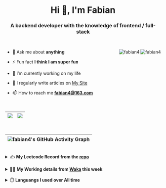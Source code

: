 <h1 align="center">Hi 👋, I'm Fabian</h1>
<h3 align="center">A backend developer with the knowledge of frontend / full-stack</h3>

<br/>

<img align="right" src="https://komarev.com/ghpvc/?username=fabian4&label=views&color=0e75b6&style=flat" alt="fabian4" /><img align="right" src="https://img.shields.io/badge/Author-fabian4-orange?logo=Dark%20Reader" alt="fabian4" />


- 💬 Ask me about **anything**

- ⚡ Fun fact **I think I am super fun**

- 🔭 I’m currently working on my life

- 📝 I regularly write articles on [My Site](https://fabian4.site/)

- 📫 How to reach me **fabian4@163.com**


<!-- - 🌱 I’m currently learning **JavaScript** and **typescript** -->

<!-- - 📄 Know about my Daily details on [My Personal Blog Galllery](https://fabian4.github.io/gallery/) -->

<br/>

|  <img align="center" src="https://github-readme-streak-stats.herokuapp.com/?user=fabian4&theme=gruvbox_duo&currStreakNum=2FD3EB&fire=pink&sideLabels=F00&hide_border=true&date_format=[Y.]n.j" /> |  <img align="center" src="https://github-readme-stats.vercel.app/api/top-langs/?username=fabian4&layout=compact&theme=buefy&hide_border=true" /> |
| ------------- | ------------- |

<!-- | <img align="center" src="https://github-readme-stats.vercel.app/api?username=fabian4&count_private=true&show_icons=true&theme=flag-india&show_owner=true&hide_border=true" /> | <img align="center" src="https://github-readme-stats.vercel.app/api/top-langs/?username=fabian4&layout=compact&theme=buefy&hide_border=true&exclude_repo=jdk,jdk-source-learning,spring-framework,netty,jdk,fabian4.github.io,wechaty.js.org,sofa-bolt" /> | <img align="center" src="https://github-readme-streak-stats.herokuapp.com/?user=fabian4&theme=gruvbox_duo&currStreakNum=2FD3EB&fire=pink&sideLabels=F00&hide_border=true&date_format=[Y.]n.j" /> |
| ------------- | ------------- | ------------- | -->

<br/>

|![fabian4's GitHub Activity Graph](https://activity-graph.herokuapp.com/graph?username=fabian4&theme=github-light&area=true)|
| --- |

<br/>
<details>
  <summary>✍️ <b>My Leetcode Record from the <a href="https://github.com/fabian4/leetcode">repo</a></b></summary>
 
 ---
  
  |[![Leetcode Stats](https://leetcode.card.workers.dev/?username=fabianbao&border=0&site=cn)](https://leetcode-cn.com/u/fabianbao/)|
  | ------------- |
  
<!-- |[![Leetcode Stats](https://leetcode.card.workers.dev/?username=fabianbao&border=0&site=cn)](https://leetcode-cn.com/u/fabianbao/)|[![fabian's LeetCode Stats](https://leetcode-stats.vercel.app/api?username=fabian&theme=Light)](https://leetcode-cn.com/u/fabianbao/)|
| ------------- | ------------- | -->
  
</details>

<br/>

<details>
  <summary>👨‍💻 <b>My Working details from <a href="https://wakatime.com/@fabian4">Waka</a> this week</b></summary>

---

<!--START_SECTION:waka-->
![Code Time](http://img.shields.io/badge/Code%20Time-283%20hrs%2030%20mins-blue)

**I'm an Early 🐤** 

```text
🌞 Morning    215 commits    ██████░░░░░░░░░░░░░░░░░░░   24.46% 
🌆 Daytime    316 commits    █████████░░░░░░░░░░░░░░░░   35.95% 
🌃 Evening    334 commits    █████████░░░░░░░░░░░░░░░░   38.0% 
🌙 Night      14 commits     ░░░░░░░░░░░░░░░░░░░░░░░░░   1.59%

```
📅 **I'm Most Productive on Thursday** 

```text
Monday       146 commits    ████░░░░░░░░░░░░░░░░░░░░░   16.61% 
Tuesday      137 commits    ████░░░░░░░░░░░░░░░░░░░░░   15.59% 
Wednesday    138 commits    ████░░░░░░░░░░░░░░░░░░░░░   15.7% 
Thursday     152 commits    ████░░░░░░░░░░░░░░░░░░░░░   17.29% 
Friday       115 commits    ███░░░░░░░░░░░░░░░░░░░░░░   13.08% 
Saturday     72 commits     ██░░░░░░░░░░░░░░░░░░░░░░░   8.19% 
Sunday       119 commits    ███░░░░░░░░░░░░░░░░░░░░░░   13.54%

```


📊 **This Week I Spent My Time On** 

```text
💬 Programming Languages: 
Go                       12 hrs 26 mins      ██████████████████░░░░░░░   74.29% 
TypeScript               3 hrs 29 mins       █████░░░░░░░░░░░░░░░░░░░░   20.82% 
JSON                     39 mins             █░░░░░░░░░░░░░░░░░░░░░░░░   3.95% 
YAML                     5 mins              ░░░░░░░░░░░░░░░░░░░░░░░░░   0.58% 
go.mod                   1 min               ░░░░░░░░░░░░░░░░░░░░░░░░░   0.2%

🔥 Editors: 
GoLand                   12 hrs 33 mins      ██████████████████░░░░░░░   74.95% 
WebStorm                 4 hrs 11 mins       ██████░░░░░░░░░░░░░░░░░░░   25.05%

💻 Operating System: 
Windows                  16 hrs 45 mins      █████████████████████████   100.0%

```


<!--END_SECTION:waka-->
  
</details>

<br/>

<details>
  <summary>⏱️ <b>Languangs I used over All time</b></summary>
  
---
  
![languages all time](https://wakatime.com/share/@32ef5ac6-eac5-4886-805c-ce9fe059857e/efc24c85-e478-4696-bcbd-c5669145b831.svg)
  
</details>
